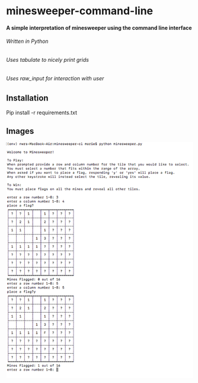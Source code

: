# minesweeper-command-line

#### A simple interpretation of minesweeper using the command line interface 

###### Written in Python 
###### Uses tabulate to nicely print grids
###### Uses raw_input for interaction with user

## Installation

Pip install -r requirements.txt

## Images

![alt text](https://github.com/mariereed/minesweeper-command-line/blob/master/static/img/Screenshot.png "Interface")